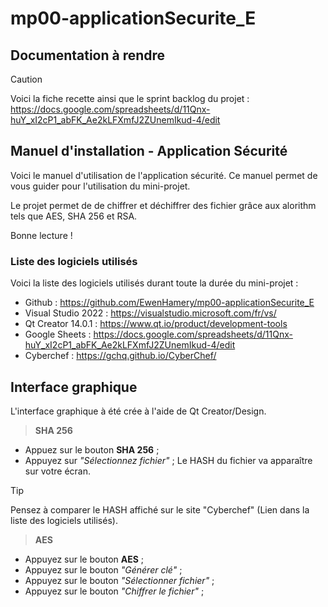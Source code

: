 # mp00-applicationSecurite_E
## Documentation à rendre

> [!CAUTION]
> Voici la fiche recette ainsi que le sprint backlog du projet : https://docs.google.com/spreadsheets/d/11Qnx-huY_xI2cP1_abFK_Ae2kLFXmfJ2ZUnemIkud-4/edit

## Manuel d'installation - Application Sécurité

Voici le manuel d'utilisation de l'application sécurité. Ce manuel permet de vous guider pour l'utilisation du mini-projet.

Le projet permet de de chiffrer et déchiffrer des fichier grâce aux alorithm tels que AES, SHA 256 et RSA.

Bonne lecture !

### Liste des logiciels utilisés

Voici la liste des logiciels utilisés durant toute la durée du mini-projet : 

- Github : https://github.com/EwenHamery/mp00-applicationSecurite_E
- Visual Studio 2022 : https://visualstudio.microsoft.com/fr/vs/
- Qt Creator 14.0.1 : https://www.qt.io/product/development-tools
- Google Sheets : https://docs.google.com/spreadsheets/d/11Qnx-huY_xI2cP1_abFK_Ae2kLFXmfJ2ZUnemIkud-4/edit
- Cyberchef : https://gchq.github.io/CyberChef/

## Interface graphique

L'interface graphique à été crée à l'aide de Qt Creator/Design.

> **SHA 256**

- Appuez sur le bouton **SHA 256** ;
- Appuyez sur *"Sélectionnez fichier"* ;
Le HASH du fichier va apparaître sur votre écran.

> [!TIP]
> Pensez à comparer le HASH affiché sur le site "Cyberchef" (Lien dans la liste des logiciels utilisés).

> **AES**

- Appuyez sur le bouton **AES** ;
- Appuyez sur le bouton *"Générer clé"* ;
- Appuyez sur le bouton *"Sélectionner fichier"* ;
- Appuyez sur le bouton *"Chiffrer le fichier"* ;



















